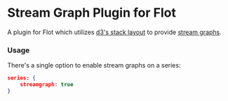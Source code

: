 # Stream Graph Plugin for Flot

A plugin for Flot which utilizes
[d3's stack layout](https://github.com/mbostock/d3/wiki/Stack-Layout)
to provide [stream graphs](http://www.leebyron.com/else/streamgraph/).

### Usage

There's a single option to enable stream graphs on a series:

```json
series: {
    streamgraph: true
}
```
